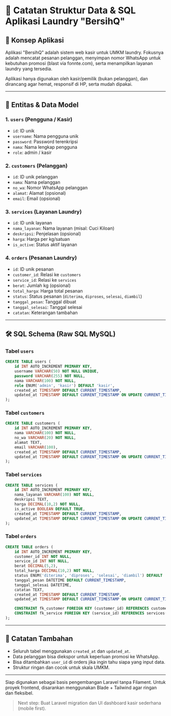 
# 📘 Catatan Struktur Data & SQL Aplikasi Laundry "BersihQ"

## 🧠 Konsep Aplikasi

Aplikasi "BersihQ" adalah sistem web kasir untuk UMKM laundry. Fokusnya adalah mencatat pesanan pelanggan, menyimpan nomor WhatsApp untuk kebutuhan promosi (blast via fonnte.com), serta menampilkan layanan laundry yang tersedia.

Aplikasi hanya digunakan oleh kasir/pemilik (bukan pelanggan), dan dirancang agar hemat, responsif di HP, serta mudah dipakai.

---

## 📂 Entitas & Data Model

### 1. `users` (Pengguna / Kasir)

- `id`: ID unik
- `username`: Nama pengguna unik
- `password`: Password terenkripsi
- `nama`: Nama lengkap pengguna
- `role`: admin / kasir

### 2. `customers` (Pelanggan)

- `id`: ID unik pelanggan
- `nama`: Nama pelanggan
- `no_wa`: Nomor WhatsApp pelanggan
- `alamat`: Alamat (opsional)
- `email`: Email (opsional)

### 3. `services` (Layanan Laundry)

- `id`: ID unik layanan
- `nama_layanan`: Nama layanan (misal: Cuci Kiloan)
- `deskripsi`: Penjelasan (opsional)
- `harga`: Harga per kg/satuan
- `is_active`: Status aktif layanan

### 4. `orders` (Pesanan Laundry)

- `id`: ID unik pesanan
- `customer_id`: Relasi ke `customers`
- `service_id`: Relasi ke `services`
- `berat`: Jumlah kg (opsional)
- `total_harga`: Harga total pesanan
- `status`: Status pesanan (`diterima`, `diproses`, `selesai`, `diambil`)
- `tanggal_pesan`: Tanggal dibuat
- `tanggal_selesai`: Tanggal selesai
- `catatan`: Keterangan tambahan

---

## 🛠️ SQL Schema (Raw SQL MySQL)

### Tabel `users`

```sql
CREATE TABLE users (
    id INT AUTO_INCREMENT PRIMARY KEY,
    username VARCHAR(50) NOT NULL UNIQUE,
    password VARCHAR(255) NOT NULL,
    nama VARCHAR(100) NOT NULL,
    role ENUM('admin', 'kasir') DEFAULT 'kasir',
    created_at TIMESTAMP DEFAULT CURRENT_TIMESTAMP,
    updated_at TIMESTAMP DEFAULT CURRENT_TIMESTAMP ON UPDATE CURRENT_TIMESTAMP
);
```

### Tabel `customers`

```sql
CREATE TABLE customers (
    id INT AUTO_INCREMENT PRIMARY KEY,
    nama VARCHAR(100) NOT NULL,
    no_wa VARCHAR(20) NOT NULL,
    alamat TEXT,
    email VARCHAR(100),
    created_at TIMESTAMP DEFAULT CURRENT_TIMESTAMP,
    updated_at TIMESTAMP DEFAULT CURRENT_TIMESTAMP ON UPDATE CURRENT_TIMESTAMP
);
```

### Tabel `services`

```sql
CREATE TABLE services (
    id INT AUTO_INCREMENT PRIMARY KEY,
    nama_layanan VARCHAR(100) NOT NULL,
    deskripsi TEXT,
    harga DECIMAL(10,2) NOT NULL,
    is_active BOOLEAN DEFAULT TRUE,
    created_at TIMESTAMP DEFAULT CURRENT_TIMESTAMP,
    updated_at TIMESTAMP DEFAULT CURRENT_TIMESTAMP ON UPDATE CURRENT_TIMESTAMP
);
```

### Tabel `orders`

```sql
CREATE TABLE orders (
    id INT AUTO_INCREMENT PRIMARY KEY,
    customer_id INT NOT NULL,
    service_id INT NOT NULL,
    berat DECIMAL(5,2),
    total_harga DECIMAL(10,2) NOT NULL,
    status ENUM('diterima', 'diproses', 'selesai', 'diambil') DEFAULT 'diterima',
    tanggal_pesan DATETIME DEFAULT CURRENT_TIMESTAMP,
    tanggal_selesai DATETIME,
    catatan TEXT,
    created_at TIMESTAMP DEFAULT CURRENT_TIMESTAMP,
    updated_at TIMESTAMP DEFAULT CURRENT_TIMESTAMP ON UPDATE CURRENT_TIMESTAMP,

    CONSTRAINT fk_customer FOREIGN KEY (customer_id) REFERENCES customers(id) ON DELETE CASCADE,
    CONSTRAINT fk_service FOREIGN KEY (service_id) REFERENCES services(id) ON DELETE SET NULL
);
```

---

## 🚀 Catatan Tambahan

- Seluruh tabel menggunakan `created_at` dan `updated_at`.
- Data pelanggan bisa diekspor untuk keperluan promosi ke WhatsApp.
- Bisa ditambahkan `user_id` di orders jika ingin tahu siapa yang input data.
- Struktur ringan dan cocok untuk skala UMKM.

---

Siap digunakan sebagai basis pengembangan Laravel tanpa Filament. Untuk proyek frontend, disarankan menggunakan Blade + Tailwind agar ringan dan fleksibel.

> Next step: Buat Laravel migration dan UI dashboard kasir sederhana (mobile first).
